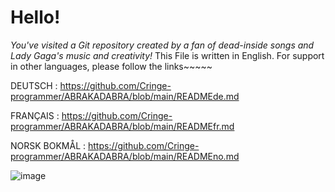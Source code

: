 # Hello!
*You've visited a Git repository created by a fan of dead-inside songs and Lady Gaga's music and creativity!*
This File is written in English. For support in other languages, please follow the links~~~~~

DEUTSCH : https://github.com/Cringe-programmer/ABRAKADABRA/blob/main/READMEde.md

FRANÇAIS : https://github.com/Cringe-programmer/ABRAKADABRA/blob/main/READMEfr.md

NORSK BOKMÅL : https://github.com/Cringe-programmer/ABRAKADABRA/blob/main/READMEno.md

![image](https://github.com/user-attachments/assets/4679dd3e-1bd9-4723-8681-008684b1db20)
